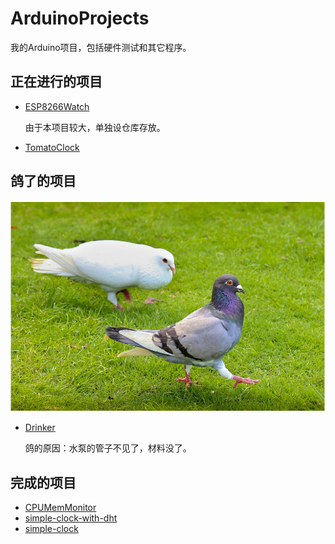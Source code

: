 # ArduinoProjects
我的Arduino项目，包括硬件测试和其它程序。

## 正在进行的项目

* [ESP8266Watch](https://github.com/yangshunhuai/ESP8266Watch)
  
  由于本项目较大，单独设仓库存放。

* [TomatoClock](https://github.com/yangshunhuai/ArduinoProjects/tree/main/projects/TomatoClock)

## 鸽了的项目

![](./image-res/pigeon.png)

* [Drinker](https://github.com/yangshunhuai/ArduinoProjects/tree/main/projects/Drinker)

  鸽的原因：水泵的管子不见了，材料没了。

## 完成的项目
* [CPUMemMonitor](https://github.com/yangshunhuai/ArduinoProjects/tree/main/projects/CPUMemMonitor)
* [simple-clock-with-dht](https://github.com/yangshunhuai/ArduinoProjects/tree/main/projects/simple-clock-with-dht)
* [simple-clock](https://github.com/yangshunhuai/ArduinoProjects/tree/main/projects/simple-clock)

